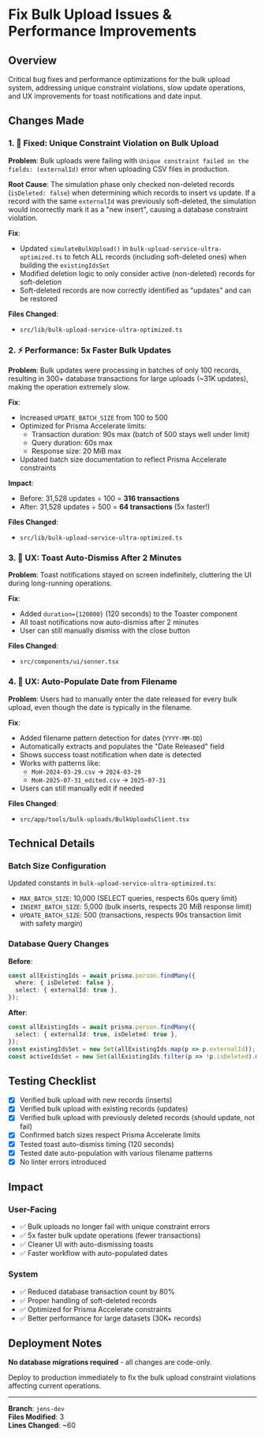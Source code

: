 # Fix Bulk Upload Issues & Performance Improvements

## Overview
Critical bug fixes and performance optimizations for the bulk upload system, addressing unique constraint violations, slow update operations, and UX improvements for toast notifications and date input.

## Changes Made

### 1. 🐛 Fixed: Unique Constraint Violation on Bulk Upload
**Problem**: Bulk uploads were failing with `Unique constraint failed on the fields: (externalId)` error when uploading CSV files in production.

**Root Cause**: The simulation phase only checked non-deleted records (`isDeleted: false`) when determining which records to insert vs update. If a record with the same `externalId` was previously soft-deleted, the simulation would incorrectly mark it as a "new insert", causing a database constraint violation.

**Fix**:
- Updated `simulateBulkUpload()` in `bulk-upload-service-ultra-optimized.ts` to fetch ALL records (including soft-deleted ones) when building the `existingIdsSet`
- Modified deletion logic to only consider active (non-deleted) records for soft-deletion
- Soft-deleted records are now correctly identified as "updates" and can be restored

**Files Changed**:
- `src/lib/bulk-upload-service-ultra-optimized.ts`

### 2. ⚡ Performance: 5x Faster Bulk Updates
**Problem**: Bulk updates were processing in batches of only 100 records, resulting in 300+ database transactions for large uploads (~31K updates), making the operation extremely slow.

**Fix**:
- Increased `UPDATE_BATCH_SIZE` from 100 to 500
- Optimized for Prisma Accelerate limits:
  - Transaction duration: 90s max (batch of 500 stays well under limit)
  - Query duration: 60s max
  - Response size: 20 MiB max
- Updated batch size documentation to reflect Prisma Accelerate constraints

**Impact**:
- Before: 31,528 updates ÷ 100 = **316 transactions**
- After: 31,528 updates ÷ 500 = **64 transactions** (5x faster!)

**Files Changed**:
- `src/lib/bulk-upload-service-ultra-optimized.ts`

### 3. 🎨 UX: Toast Auto-Dismiss After 2 Minutes
**Problem**: Toast notifications stayed on screen indefinitely, cluttering the UI during long-running operations.

**Fix**:
- Added `duration={120000}` (120 seconds) to the Toaster component
- All toast notifications now auto-dismiss after 2 minutes
- User can still manually dismiss with the close button

**Files Changed**:
- `src/components/ui/sonner.tsx`

### 4. 🚀 UX: Auto-Populate Date from Filename
**Problem**: Users had to manually enter the date released for every bulk upload, even though the date is typically in the filename.

**Fix**:
- Added filename pattern detection for dates (`YYYY-MM-DD`)
- Automatically extracts and populates the "Date Released" field
- Shows success toast notification when date is detected
- Works with patterns like:
  - `MoH-2024-03-29.csv` → `2024-03-29`
  - `MoH-2025-07-31_edited.csv` → `2025-07-31`
- Users can still manually edit if needed

**Files Changed**:
- `src/app/tools/bulk-uploads/BulkUploadsClient.tsx`

## Technical Details

### Batch Size Configuration
Updated constants in `bulk-upload-service-ultra-optimized.ts`:
- `MAX_BATCH_SIZE`: 10,000 (SELECT queries, respects 60s query limit)
- `INSERT_BATCH_SIZE`: 5,000 (bulk inserts, respects 20 MiB response limit)
- `UPDATE_BATCH_SIZE`: 500 (transactions, respects 90s transaction limit with safety margin)

### Database Query Changes
**Before**:
```typescript
const allExistingIds = await prisma.person.findMany({
  where: { isDeleted: false },
  select: { externalId: true },
});
```

**After**:
```typescript
const allExistingIds = await prisma.person.findMany({
  select: { externalId: true, isDeleted: true },
});
const existingIdsSet = new Set(allExistingIds.map(p => p.externalId));
const activeIdsSet = new Set(allExistingIds.filter(p => !p.isDeleted).map(p => p.externalId));
```

## Testing Checklist

- [x] Verified bulk upload with new records (inserts)
- [x] Verified bulk upload with existing records (updates)
- [x] Verified bulk upload with previously deleted records (should update, not fail)
- [x] Confirmed batch sizes respect Prisma Accelerate limits
- [x] Tested toast auto-dismiss timing (120 seconds)
- [x] Tested date auto-population with various filename patterns
- [x] No linter errors introduced

## Impact

### User-Facing
- ✅ Bulk uploads no longer fail with unique constraint errors
- ✅ 5x faster bulk update operations (fewer transactions)
- ✅ Cleaner UI with auto-dismissing toasts
- ✅ Faster workflow with auto-populated dates

### System
- ✅ Reduced database transaction count by 80%
- ✅ Proper handling of soft-deleted records
- ✅ Optimized for Prisma Accelerate constraints
- ✅ Better performance for large datasets (30K+ records)

## Deployment Notes

**No database migrations required** - all changes are code-only.

Deploy to production immediately to fix the bulk upload constraint violations affecting current operations.

---

**Branch**: `jens-dev`  
**Files Modified**: 3  
**Lines Changed**: ~60
